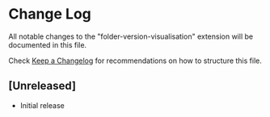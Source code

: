 # Change Log

All notable changes to the "folder-version-visualisation" extension will be documented in this file.

Check [Keep a Changelog](http://keepachangelog.com/) for recommendations on how to structure this file.

## [Unreleased]

- Initial release